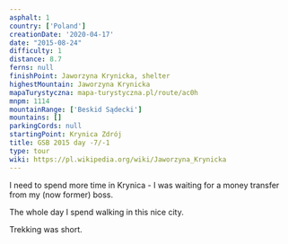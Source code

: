 ```yaml
---
asphalt: 1
country: ['Poland']
creationDate: '2020-04-17'
date: "2015-08-24"
difficulty: 1
distance: 8.7
ferns: null
finishPoint: Jaworzyna Krynicka, shelter
highestMountain: Jaworzyna Krynicka
mapaTurystyczna: mapa-turystyczna.pl/route/ac0h
mnpm: 1114
mountainRange: ['Beskid Sądecki']
mountains: []
parkingCords: null
startingPoint: Krynica Zdrój
title: GSB 2015 day -7/-1
type: tour
wiki: https://pl.wikipedia.org/wiki/Jaworzyna_Krynicka
---
```


I need to spend more time in Krynica - I was waiting for a money transfer from my (now former) boss.

The whole day I spend walking in this nice city.

Trekking was short.
